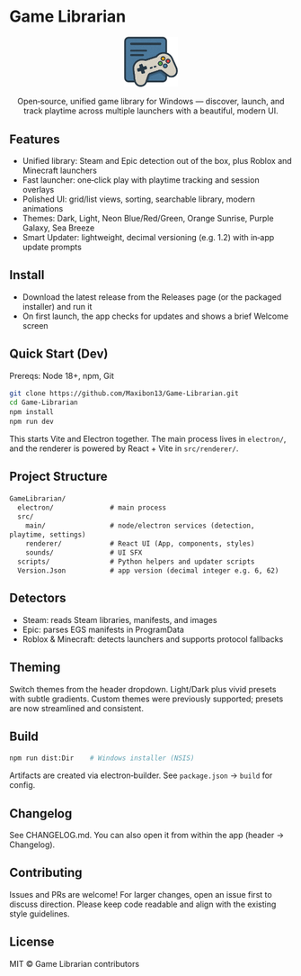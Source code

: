 Game Librarian
==============

<div align="center">

<img src="src/Icon.png" alt="Game Librarian" width="96" />

Open‑source, unified game library for Windows — discover, launch, and track playtime across multiple launchers with a beautiful, modern UI.

</div>

Features
--------

- Unified library: Steam and Epic detection out of the box, plus Roblox and Minecraft launchers
- Fast launcher: one‑click play with playtime tracking and session overlays
- Polished UI: grid/list views, sorting, searchable library, modern animations
- Themes: Dark, Light, Neon Blue/Red/Green, Orange Sunrise, Purple Galaxy, Sea Breeze
- Smart Updater: lightweight, decimal versioning (e.g. 1.2) with in‑app update prompts

Install
-------

- Download the latest release from the Releases page (or the packaged installer) and run it
- On first launch, the app checks for updates and shows a brief Welcome screen

Quick Start (Dev)
-----------------

Prereqs: Node 18+, npm, Git

```bash
git clone https://github.com/Maxibon13/Game-Librarian.git
cd Game-Librarian
npm install
npm run dev
```

This starts Vite and Electron together. The main process lives in `electron/`, and the renderer is powered by React + Vite in `src/renderer/`.

Project Structure
-----------------

```
GameLibrarian/
  electron/              # main process
  src/
    main/                # node/electron services (detection, playtime, settings)
    renderer/            # React UI (App, components, styles)
    sounds/              # UI SFX
  scripts/               # Python helpers and updater scripts
  Version.Json           # app version (decimal integer e.g. 6, 62)
```

Detectors
---------

- Steam: reads Steam libraries, manifests, and images
- Epic: parses EGS manifests in ProgramData
- Roblox & Minecraft: detects launchers and supports protocol fallbacks

Theming
-------

Switch themes from the header dropdown. Light/Dark plus vivid presets with subtle gradients. Custom themes were previously supported; presets are now streamlined and consistent.

Build
-----

```bash
npm run dist:Dir    # Windows installer (NSIS)
```

Artifacts are created via electron‑builder. See `package.json` → `build` for config.

Changelog
---------

See CHANGELOG.md. You can also open it from within the app (header → Changelog).

Contributing
------------

Issues and PRs are welcome! For larger changes, open an issue first to discuss direction. Please keep code readable and align with the existing style guidelines.

License
-------

MIT © Game Librarian contributors


